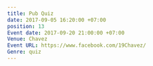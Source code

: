 ```yaml
---
title: Pub Quiz
date: 2017-09-05 16:20:00 +07:00
position: 13
Event date: 2017-09-20 21:00:00 +07:00
Venue: Chavez
Event URL: https://www.facebook.com/19Chavez/
Genre: quiz
---
```


